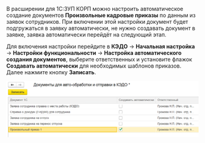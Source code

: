 В расширении для 1С:ЗУП КОРП можно настроить автоматическое создание документов **Произвольные кадровые приказы** по данным из заявок сотрудников. При включении этой настройки документ будет подгружаться в заявку автоматически, не нужно создавать документ в заявке, заявка автоматически перейдёт на следующий этап. 

Для включения настройки перейдите в **КЭДО** → **Начальная настройка** → **Настройки функциональности** → **Настройка автоматического создания документов**, выберите ответственных и установите флажок **Создавать автоматически** для необходимых шаблонов приказов. Далее нажмите кнопку **Записать**.

![](./assets/create_arbitrary_decree.png)